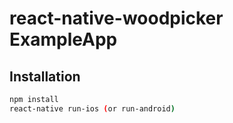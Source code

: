 # react-native-woodpicker ExampleApp

## Installation

```bash
npm install
react-native run-ios (or run-android)
```
